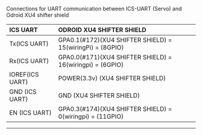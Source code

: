 Connections for UART communication between ICS-UART (Servo) and Odroid XU4 shifter shield 

| ICS UART         | ODROID XU4 SHIFTER SHIELD                                |  
|:----------        |:-------------                                          |
| Tx(ICS UART)     |GPA0.1(#172)(XU4 SHIFTER SHIELD) = 15(wiringPi) = (8GPIO)|
| Rx(ICS UART)     |GPA0.0(#171)(XU4 SHIFTER SHIELD) = 16(wiringpi) = (6GPIO)|  
| IOREF(ICS UART)  |POWER(3.3v) (XU4 SHIFTER SHIELD)                         |  
| GND (ICS UART)   |GND (XU4 SHIFTER SHIELD)                                 |  
| EN (ICS UART)    |GPA0.3(#174)(XU4 SHIFTER SHIELD) = 0(wiringpi) = (11GPIO)|  

-----------
   
